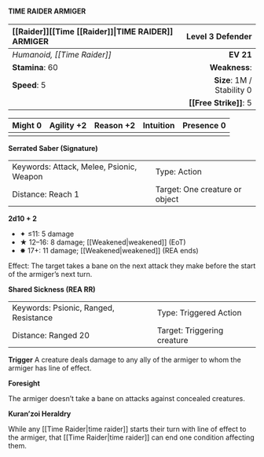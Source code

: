 #### TIME RAIDER ARMIGER

| [[Raider]]\[\[Time [[Raider]]\|TIME RAIDER\]\] ARMIGER |       **Level 3 Defender** |
| :----------------------------------------------------- | -------------------------: |
| *Humanoid, [[Time Raider]]*                            |                  **EV 21** |
| **Stamina**: 60                                        |              **Weakness**: |
| **Speed**: 5                                           | **Size**: 1M / Stability 0 |
|                                                        |     **[[Free Strike]]**: 5 |

| **Might** 0 | **Agility** +2 | **Reason** +2 | **Intuition** | **Presence** 0 |
| ----------- | -------------- | ------------- | ------------- | -------------- |
|             |                |               |               |                |

**Serrated Saber (Signature)**

|                                          |                                |
| :--------------------------------------- | :----------------------------- |
| Keywords: Attack, Melee, Psionic, Weapon | Type: Action                   |
| Distance: Reach 1                        | Target: One creature or object |

**2d10 + 2**

- ✦ ≤11: 5 damage
- ★ 12–16: 8 damage; [[Weakened|weakened]] (EoT)
- ✸ 17+: 11 damage; [[Weakened|weakened]] (REA ends)

Effect: The target takes a bane on the next attack they make before the start of the armiger’s next turn.

**Shared Sickness (REA RR)**

|                                       |                             |
| :------------------------------------ | :-------------------------- |
| Keywords: Psionic, Ranged, Resistance | Type: Triggered Action      |
| Distance: Ranged 20                   | Target: Triggering creature |

****Trigger****
A creature deals damage to any ally of the armiger to whom the armiger has line of effect.

**Foresight**

The armiger doesn’t take a bane on attacks against concealed creatures.

**Kuran’zoi Heraldry**

While any [[Time Raider|time raider]] starts their turn with line of effect to the armiger, that [[Time Raider|time raider]] can end one condition affecting them.
